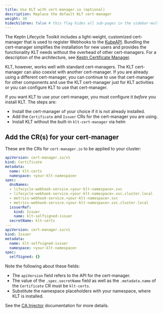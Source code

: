 ```yaml
---
title: Use KLT with cert-manager.io (optional)
description: Replace the default KLT cert-manager
weight: 30
hidechildren: false # this flag hides all sub-pages in the sidebar-multicard.html
---
```


The Keptn Lifecycle Toolkit includes
a light-weight, customized cert-manager
that is used to register Webhooks to the [KubeAPI](https://kubernetes.io/docs/reference/access-authn-authz/extensible-admission-controllers/).
Bundling the cert-manager simplifies the installation for new users
and provides the functionality KLT needs
without the overhead of other cert-managers.
For a description of the architecture, see
[Keptn Certificate Manager](../concepts/architecture/cert-manager.md).

KLT, however, works well with standard cert-managers.
The KLT cert-manager can also coexist with another cert-manager.
If you are already using a different cert-manager,
you can continue to use that cert-manager for other components
and use the KLT cert-manager just for KLT activities
or you can configure KLT to use that cert-manager.

If you want KLT to use your cert-manager,
you must configure it *before* you install KLT.
The steps are:

* Install the cert-manager of your choice
  if it is not already installed.
* Add the `Certificate` and `Issuer` CRs for the cert-manager you are using.
* Install KLT without the built-in `klt-cert-manager` via helm

## Add the CR(s) for your cert-manager

These are the CRs for `cert-manager.io` to be applied to your cluster:

```yaml
apiVersion: cert-manager.io/v1
kind: Certificate
metadata:
  name: klt-certs
  namespace: <your-klt-namespace>
spec:
  dnsNames:
  - lifecycle-webhook-service.<your-klt-namespace>.svc
  - lifecycle-webhook-service.<your-klt-namespace>.svc.cluster.local
  - metrics-webhook-service.<your-klt-namespace>.svc
  - metrics-webhook-service.<your-klt-namespace>.svc.cluster.local
  issuerRef:
    kind: Issuer
    name: klt-selfsigned-issuer
  secretName: klt-certs
---
apiVersion: cert-manager.io/v1
kind: Issuer
metadata:
  name: klt-selfsigned-issuer
  namespace: <your-klt-namespace>
spec:
  selfSigned: {}
```

Note the following about these fields:

* The `apiVersion` field refers to the API for the cert-manager.
* The value of the `.spec.secretName` field as well as the `.metadata.name` of the `Certificate` CR
  must be `klt-certs`.
* Substitute the namespace placeholders with your namespace, where KLT is installed.

See the [CA Injector](https://cert-manager.io/docs/concepts/ca-injector/)
documentation for more details.
